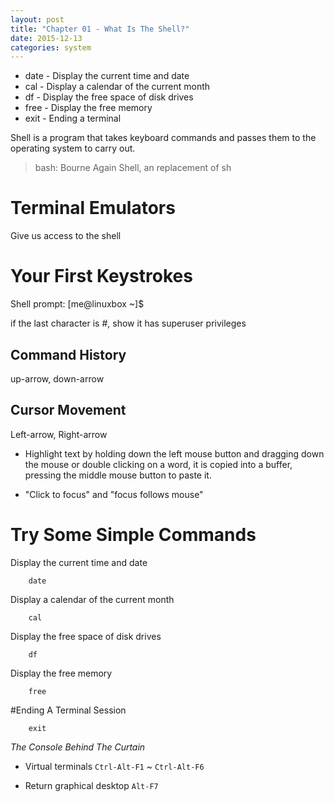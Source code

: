```yaml
---
layout: post
title: "Chapter 01 - What Is The Shell?"
date: 2015-12-13
categories: system
---
```


* date - Display the current time and date
* cal - Display a calendar of the current month
* df - Display the free space of disk drives
* free - Display the free memory
* exit - Ending a terminal


Shell is a program that takes keyboard commands and passes them to the operating system to carry out.

> bash: Bourne Again Shell, an replacement of sh

# Terminal Emulators
Give us access to the shell

# Your First Keystrokes
Shell prompt: [me@linuxbox ~]$

if the last character is #, show it has superuser privileges

## Command History
up-arrow, down-arrow

## Cursor Movement
Left-arrow, Right-arrow

* Highlight text by holding down the left mouse button and dragging down the mouse or double clicking on a word, it is copied into a buffer, pressing the middle mouse button to paste it.

* "Click to focus" and "focus follows mouse"

# Try Some Simple Commands

Display the current time and date

		date

Display a calendar of the current month

		cal

Display the free space of disk drives

		df

Display the free memory

		free

#Ending A Terminal Session

		exit

*The Console Behind The Curtain*

* Virtual terminals `Ctrl-Alt-F1` ~ `Ctrl-Alt-F6`

* Return graphical desktop `Alt-F7`
